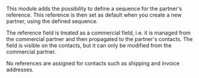 This module adds the possibility to define a sequence for the partner's
reference. This reference is then set as default when you create a new
partner, using the defined sequence.

The reference field is treated as a commercial field, i.e. it is managed
from the commercial partner and then propagated to the partner's
contacts. The field is visible on the contacts, but it can only be
modified from the commercial partner.

No references are assigned for contacts such as shipping and invoice
addresses.
